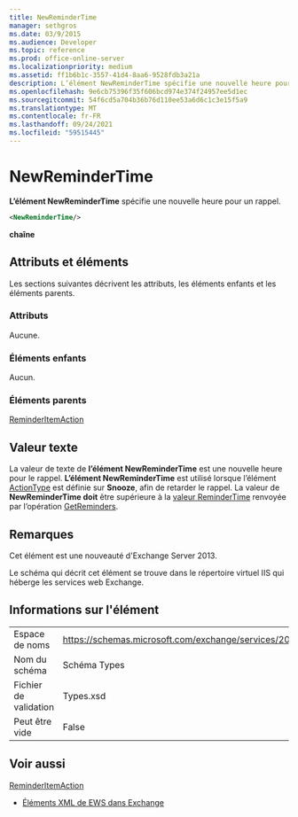 ```yaml
---
title: NewReminderTime
manager: sethgros
ms.date: 03/9/2015
ms.audience: Developer
ms.topic: reference
ms.prod: office-online-server
ms.localizationpriority: medium
ms.assetid: ff1b6b1c-3557-41d4-8aa6-9528fdb3a21a
description: L’élément NewReminderTime spécifie une nouvelle heure pour un rappel.
ms.openlocfilehash: 9e6cb75396f35f606bcd974e374f24957ee5d1ec
ms.sourcegitcommit: 54f6cd5a704b36b76d110ee53a6d6c1c3e15f5a9
ms.translationtype: MT
ms.contentlocale: fr-FR
ms.lasthandoff: 09/24/2021
ms.locfileid: "59515445"
---
```

# <a name="newremindertime"></a>NewReminderTime

**L’élément NewReminderTime** spécifie une nouvelle heure pour un rappel. 
  
```XML
<NewReminderTime/>
```

 **chaîne**
## <a name="attributes-and-elements"></a>Attributs et éléments

Les sections suivantes décrivent les attributs, les éléments enfants et les éléments parents.
  
### <a name="attributes"></a>Attributs

Aucune.
  
### <a name="child-elements"></a>Éléments enfants

Aucun.
  
### <a name="parent-elements"></a>Éléments parents

[ReminderItemAction](reminderitemaction.md)
  
## <a name="text-value"></a>Valeur texte

La valeur de texte de **l’élément NewReminderTime** est une nouvelle heure pour le rappel. **L’élément NewReminderTime** est utilisé lorsque l’élément [ActionType](actiontype-reminderactiontype.md) est définie sur **Snooze**, afin de retarder le rappel. La valeur de **NewReminderTime doit** être supérieure à la [valeur ReminderTime](remindertime.md) renvoyée par l’opération [GetReminders](getreminders-operation.md).
  
## <a name="remarks"></a>Remarques

Cet élément est une nouveauté d'Exchange Server 2013.
  
Le schéma qui décrit cet élément se trouve dans le répertoire virtuel IIS qui héberge les services web Exchange.
  
## <a name="element-information"></a>Informations sur l'élément

|||
|:-----|:-----|
|Espace de noms  <br/> |https://schemas.microsoft.com/exchange/services/2006/types  <br/> |
|Nom du schéma  <br/> |Schéma Types  <br/> |
|Fichier de validation  <br/> |Types.xsd  <br/> |
|Peut être vide  <br/> |False  <br/> |
   
## <a name="see-also"></a>Voir aussi



[ReminderItemAction](reminderitemaction.md)


- [Éléments XML de EWS dans Exchange](ews-xml-elements-in-exchange.md)

